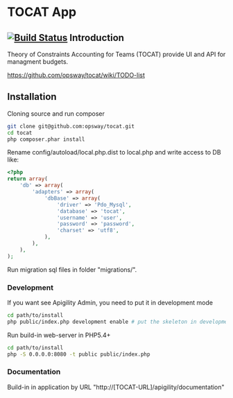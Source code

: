 TOCAT App
=======================
[![Build Status](https://travis-ci.org/opsway/tocat.svg)](https://travis-ci.org/opsway/tocat)
Introduction
------------
Theory of Constraints Accounting for Teams (TOCAT) provide UI and API for managment budgets.

https://github.com/opsway/tocat/wiki/TODO-list

Installation
------------

Cloning source and run composer
```bash
git clone git@github.com:opsway/tocat.git
cd tocat
php composer.phar install
```

Rename config/autoload/local.php.dist to local.php and write access to DB like:
```php
<?php
return array(
    'db' => array(
        'adapters' => array(
            'dbBase' => array(
                'driver' => 'Pdo_Mysql',
                'database' => 'tocat',
                'username' => 'user',
                'password' => 'password',
                'charset' => 'utf8',
            ),
        ),
    ),
);
```

Run migration sql files in folder "migrations/".

### Development

If you want see Apigility Admin, you need to put it in development mode

```bash
cd path/to/install
php public/index.php development enable # put the skeleton in development mode
```

Run build-in web-server in PHP5.4+

```bash
cd path/to/install
php -S 0.0.0.0:8080 -t public public/index.php
```


### Documentation

Build-in in application by URL "http://[TOCAT-URL]/apigility/documentation"
